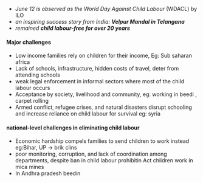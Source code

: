 - _June 12 is observed as the World Day Against Child Labour_ (WDACL) by ILO
- _an inspiring success story from India:_ **_Velpur Mandal in Telangana_**
- _remained_ **_child labour-free for over 20 years_**

#### Major challenges
- Low income families rely on children for their income, Eg: Sub saharan africa
- Lack of schools, infrastructure, hidden costs of travel, deter from attending schools
- weak legal enforcement in informal sectors where most of the child labour occurs
- Acceptance by society, livelihood and community, eg: working in beedi , carpet rolling
- Armed conflict, refugee crises, and natural disasters disrupt schooling and increase reliance on child labour for survival eg: syria

#### **national-level challenges in eliminating child labour**
- Economic hardship compels families to send children to work instead eg:Bihar, UP -> brik clins
- poor monitoring, corruption, and lack of coordination among departments, despite ban in child labour prohibitin Act children work in mica mines
- In Andhra pradesh beedin
